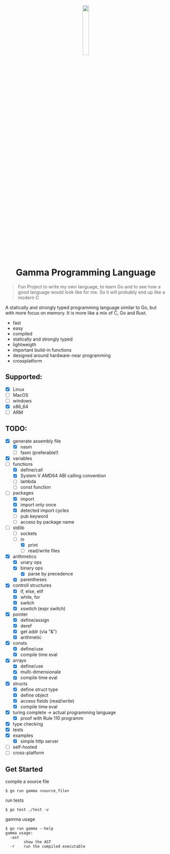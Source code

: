 <div align="center">
 <img width="20%" src="https://user-images.githubusercontent.com/35865858/182031998-8febc538-375a-4663-9a71-d61e90907e39.svg">
  <h1>Gamma Programming Language</h1>
</div>

> Fun Project to write my own language, to learn Go and to see how a good language would look like for me. So it will probably end up like a modern C

A statically and strongly typed programming language similar to Go, but with more focus on memory. It is more like a mix of C, Go and Rust.

* fast
* easy
* compiled
* statically and strongly typed
* lightweigth
* important build-in functions
* designed around hardware-near programming
* crossplatform

## Supported:
* [x] Linux
* [ ] MacOS
* [ ] windows
* [x] x86_64
* [ ] ARM

## TODO:
* [x] generate assembly file
  * [x] nasm
  * [ ] fasm (preferable!)
* [x] variables
* [ ] functions
  * [x] define/call
  * [x] System V AMD64 ABI calling convention
  * [ ] lambda
  * [ ] const function
* [ ] packages
  * [x] import
  * [x] import only once
  * [x] detected import cycles
  * [ ] pub keyword
  * [ ] access by package name
* [ ] stdlib
  * [ ] sockets
  * [ ] io
    * [x] print
    * [ ] read/write files
* [x] arithmetics
  * [x] unary ops
  * [x] binary ops
    * [x] parse by precedence
  * [x] parentheses
* [x] controll structures
  * [x] if, else, elif
  * [x] while, for
  * [x] switch
  * [x] xswitch (expr switch)
* [x] pointer
  * [x] define/assign
  * [x] deref
  * [x] get addr (via "&")
  * [x] arithmetic
* [x] consts
  * [x] define/use
  * [x] compile time eval
* [x] arrays
  * [x] define/use
  * [x] multi-dimensionale
  * [x] compile time eval
* [x] structs
  * [x] define struct type
  * [x] define object
  * [x] access fields (read/write)
  * [x] compile time eval
* [x] turing complete -> actual programming language
  * [x] proof with Rule 110 programm
* [x] type checking
* [x] tests
* [x] examples
  * [x] simple http server
* [ ] self-hosted
* [ ] cross-platform

## Get Started

compile a source file
```console
$ go run gamma <source_file>
```
run tests
```console
$ go test ./test -v
```
gamma usage
```console
$ go run gamma --help
gamma usage:
  -ast
    	show the AST
  -r	run the compiled executable
```
